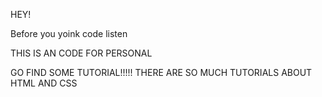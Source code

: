 HEY!

Before you yoink code listen

THIS IS AN CODE FOR PERSONAL

GO FIND SOME TUTORIAL!!!!!
THERE ARE SO MUCH TUTORIALS ABOUT HTML AND CSS
